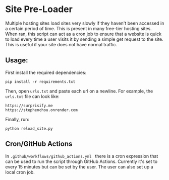 
# Site Pre-Loader

Multiple hosting sites load sites very slowly if they haven't been accessed in a certain period of time. This is present in many free-tier hosting sites. When ran, this script can act as a cron job to ensure that a website is quick to load every time a user visits it by sending a simple get request to the site. This is useful if your site does not have normal traffic.

## Usage:

First install the required dependencies:
```
pip install -r requirements.txt
```

Then, open ```urls.txt``` and paste each url on a newline. For example, the ```urls.txt``` file can look like:
```
https://surprisify.me 
https://stephenchou.onrender.com
```

Finally, run:
```
python reload_site.py
```

## Cron/GitHub Actions

In ```.github/workflows/github_actions.yml ``` there is a cron expression that can be used to run the script through GitHub Actions. Currently it's set to every 15 minutes but can be set by the user. The user can also set up a local cron job.




